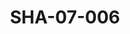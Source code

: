 ---
pid: SHA-07-006
title: SHA-07-006
language: ar
collection: شرحبيل احمد
original_label: 
rights: شرحبيل احمد
location_of_original: شرحبيل احمد
photographer_or_studio: 
scanned_from: photograph 10.4 by 16.8
_date: 7/9/1977
location: الخرطوم، نادي الطيران المدني
description: شرحبيل احمد و فيصل في حفل تكريم شرحبيل احمد
additional_notes: 
permission_display: 'yes'
on_server: 'no'
on_website: 'no'
permalink: /photopages/ar/SHA-07-006.html
layout: photo-page
---
